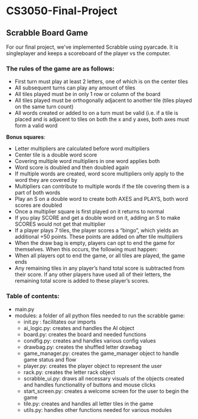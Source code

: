 # CS3050-Final-Project

## Scrabble Board Game
For our final project, we've implemented Scrabble using pyarcade. It is singleplayer and keeps a scoreboard of the player vs the computer. 

### The rules of the game are as follows:
- First turn must play at least 2 letters, one of which is on the center tiles
- All subsequent turns can play any amount of tiles
- All tiles played must be in only 1 row or column of the board
- All tiles played must be orthogonally adjacent to another tile (tiles played on the same turn count)
- All words created or added to on a turn must be valid (i.e. if a tile is placed and is adjacent to tiles on both the x and y axes, both axes must form a valid word

__Bonus squares__:
- Letter multipliers are calculated before word multipliers 
- Center tile is a double word score
- Covering multiple word multipliers in one word applies both 
- Word score is doubled and then doubled again
- If multiple words are created, word score multipliers only apply to the word they are covered by
- Multipliers can contribute to multiple words if the tile covering them is a part of both words
- Play an S on a double word to create both AXES and PLAYS, both word scores are doubled
- Once a multiplier square is first played on it returns to normal 
- If you play SCORE and get a double word on it, adding an S to make SCORES would not get that multiplier
- If a player plays 7 tiles, the player scores a “bingo”, which yields an additional +50 points. These points are added on after tile multipliers
- When the draw bag is empty, players can opt to end the game for themselves. When this occurs, the following must happen:
- When all players opt to end the game, or all tiles are played, the game ends
- Any remaining tiles in any player’s hand total score is subtracted from their score. If any other players have used all of their letters, the remaining total score is added to these player’s scores.

### Table of contents:
- main.py
- modules: a folder of all python files needed to run the scrabble game:
     - init.py : facilitates our imports
     - ai_logic.py: creates and handles the AI object
     - board.py: creates the board and needed functions
     - condfig.py: creates and handles various config values
     - drawbag.py: creates the shuffled letter drawbag 
     - game_manager.py: creates the game_manager object to handle game status and flow
     - player.py: creates the player object to represent the user
     - rack.py: creates the letter rack object
     - scrabble_ui.py: draws all necessary visuals of the objects created and handles functionality of buttons and mouse clicks
     - start_screen.py: creates a welcome screen for the user to begin the game
     - tile.py: creates and handles all letter tiles in the game
     - utils.py: handles other functions needed for various modules
